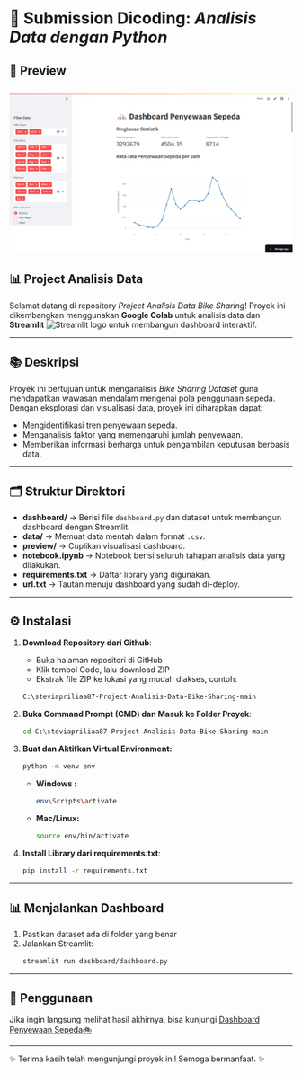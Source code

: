 # 🎯 Submission Dicoding: *Analisis Data dengan Python*

## 🚀 Preview
![Bike Sharing Dashboard Streamlit Preview](https://github.com/steviapriliaa87/steviapriliaa87-Project-Analisis-Data-Bike-Sharing/blob/616ef0e8748381980e74155bb425cb6063544a71/preview/Preview_1.jpg)
---

## 📊 Project Analisis Data

Selamat datang di repository *Project Analisis Data Bike Sharing*! Proyek ini dikembangkan menggunakan **Google Colab** untuk analisis data dan **Streamlit** <img src="https://user-images.githubusercontent.com/7164864/217935870-c0bc60a3-6fc0-4047-b011-7b4c59488c91.png" alt="Streamlit logo" width="20"> untuk membangun dashboard interaktif.

---

## 📚 Deskripsi

Proyek ini bertujuan untuk menganalisis *Bike Sharing Dataset* guna mendapatkan wawasan mendalam mengenai pola penggunaan sepeda. Dengan eksplorasi dan visualisasi data, proyek ini diharapkan dapat:
- Mengidentifikasi tren penyewaan sepeda.
- Menganalisis faktor yang memengaruhi jumlah penyewaan.
- Memberikan informasi berharga untuk pengambilan keputusan berbasis data.

---

## 🗂️ Struktur Direktori

- **dashboard/** → Berisi file `dashboard.py` dan dataset untuk membangun dashboard dengan Streamlit.
- **data/** → Memuat data mentah dalam format `.csv`.
- **preview/** → Cuplikan visualisasi dashboard.
- **notebook.ipynb** → Notebook berisi seluruh tahapan analisis data yang dilakukan.
- **requirements.txt** → Daftar library yang digunakan.
- **url.txt** → Tautan menuju dashboard yang sudah di-deploy.

---

## ⚙️ Instalasi

1. **Download Repository dari Github**:
   - Buka halaman repositori di GitHub
   - Klik tombol Code, lalu download ZIP
   - Ekstrak file ZIP ke lokasi yang mudah diakses, contoh:
   ```bash
   C:\steviapriliaa87-Project-Analisis-Data-Bike-Sharing-main
   ```

2. **Buka Command Prompt (CMD) dan Masuk ke Folder Proyek**:
    ```bash
   cd C:\steviapriliaa87-Project-Analisis-Data-Bike-Sharing-main
   ```

3. **Buat dan Aktifkan Virtual Environment:**
    ```bash
   python -m venv env
   ```
    - **Windows :**
      ```bash
      env\Scripts\activate
      ```
    - **Mac/Linux:**
       ```bash
      source env/bin/activate
      ```

4. **Install Library dari requirements.txt**:
   ```bash
   pip install -r requirements.txt
   ```
---


## 📊 Menjalankan Dashboard

1. Pastikan dataset ada di folder yang benar
2. Jalankan Streamlit:
   ```bash
   streamlit run dashboard/dashboard.py
   ```

---

## 🔗 Penggunaan

Jika ingin langsung melihat hasil akhirnya, bisa kunjungi [Dashboard Penyewaan Sepeda🚲](https://dashboarddatabike.streamlit.app/)

---

✨ Terima kasih telah mengunjungi proyek ini! Semoga bermanfaat. ✨

